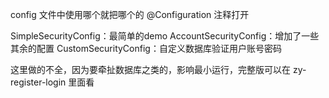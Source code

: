 config 文件中使用哪个就把哪个的 @Configuration 注释打开

SimpleSecurityConfig：最简单的demo
AccountSecurityConfig：增加了一些其余的配置
CustomSecurityConfig：自定义数据库验证用户账号密码

这里做的不全，因为要牵扯数据库之类的，影响最小运行，完整版可以在 zy-register-login 里面看